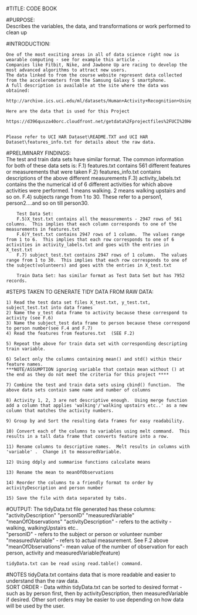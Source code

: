 #TITLE: CODE BOOK

#PURPOSE:  
	Describes the variables, the data, and transformations or work performed to clean up

#INTRODUCTION:

	One of the most exciting areas in all of data science right now is wearable computing - see for example this article . 
	Companies like Fitbit, Nike, and Jawbone Up are racing to develop the most advanced algorithms to attract new users. 
	The data linked to from the course website represent data collected from the accelerometers from the Samsung Galaxy S smartphone. 
	A full description is available at the site where the data was obtained: 

	http://archive.ics.uci.edu/ml/datasets/Human+Activity+Recognition+Using+Smartphones 

	Here are the data that is used for this Project

	https://d396qusza40orc.cloudfront.net/getdata%2Fprojectfiles%2FUCI%20HAR%20Dataset.zip 


	Please refer to UCI HAR Dataset\README.TXT and UCI HAR Dataset\features_info.txt for details about the raw data.
	
	

#PRELIMINARY FINDINGS:  
	The test and train data sets have similar format.  The common information for both of these data sets is:
		F.1) features.txt contains 561 different features or measurements that were taken
		F.2) features_info.txt contains descriptions of the above different measurements
		F.3) activity_labels.txt contains the the numerical id of 6 different activities for which above activities were performed. 1 means walking.  2 means walking upstairs and so on.
		F.4) subjects range from 1 to 30.  These refer to a person1, person2....and so on till person30.
		
		Test Data Set:
		F.5)X_test.txt contains all the measurements - 2947 rows of 561 columns.  This implies that each column corresponds to one of the measurements in features.txt
		F.6)Y_test.txt contains 2947 rows of 1 column.  The values range from 1 to 6.  This implies that each row corresponds to one of 6 activities in activity_labels.txt and goes with the entries in X_test.txt
		F.7) subject_test.txt contains 2947 rows of 1 column.  The values range from 1 to 30.  This implies that each row corresponds to one of the subject(volunteers) and goes with the entries in X_test.txt
		
		Train Data Set: has similar format as Test Data Set but has 7952 records.
		
#STEPS TAKEN TO GENERATE TIDY DATA FROM RAW DATA:

	1) Read the test data set files X_test.txt, y_test.txt, subject_test.txt into data frames
	2) Name the y_test data frame to activity because these correspond to activity (see F.6)
	3) Name the subject_test data frame to person because these correspond to person number(see F.4 and F.7)
	4) Read the features from features.txt  (SEE F.2)
	
	5) Repeat the above for train data set with corresponding descripting train variable.
	
	6) Select only the columns containing mean() and std() within their feature names.  
	***NOTE/ASSUMPTION ignoring variable that contain mean without () at the end as they do not meet the criteria for this project ****
	
	7) Combine the test and train data sets using cbind() function.  The above data sets contain same name and number of columns
	
	8) Activity 1, 2, 3 are not descriptive enough.  Using merge function add a column that applies 'walking'/'walking upstairs etc..' as a new column that matches the activity numbers.
	
	9) Group by and Sort the resulting data frames for easy readability.
	
	10) Convert each of the columns to variables using melt command.  This results in a tall data frame that converts feature into a row.
	
	11) Rename columns to descriptive names.  Melt results in columns with 'variable' .  Change it to measuredVariable.
	
	12) Using ddply and summarise functions calculate means
	
	13) Rename the mean to meanOfObservations
	
	14) Reorder the columns to a friendly format to order by activityDescription and person number
	
	15) Save the file with data separated by tabs.
	
#OUTPUT:
	The tidyData.txt file generated has these columns: "activityDescription"		"personID"		"measuredVariable"		"meanOfObservations"
	"activityDescription"	- refers to the activity - walking, walkingUpstairs etc..	
	"personID"		- refers to the subject or person or volunteer number
	"measuredVariable"	- refers to actual measurement.  See 	F.2 above
	"meanOfObservations"- mean value of the number of observation for each person, activity and measuredVariable(feature) 
	
	tidyData.txt can be read using read.table() command.
	

#NOTES
	tidyData.txt contains data that is more readable and easier to understand than the raw data.  
	SORT ORDER - Data within tidyData.txt can be sorted to desired format - such as by person first, then by activityDescription, then measuredVariable if desired.  Other sort orders may be easier to use depending on how data will be used by the user.
